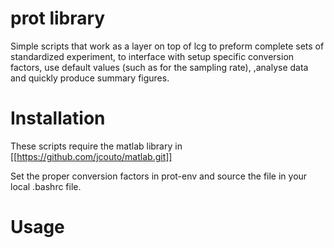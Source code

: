 prot library
============

Simple scripts that work as a layer on top of lcg
to preform complete sets of standardized experiment,
to interface with setup specific conversion factors, 
use default values (such as for the sampling rate),
,analyse data and quickly produce summary figures.

Installation
============

These scripts require the matlab library in 
      [[https://github.com/jcouto/matlab.git]]

Set the proper conversion factors in prot-env and
source the file in your local .bashrc file.

Usage
=====



